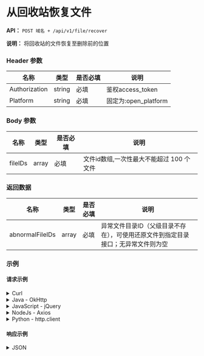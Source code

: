 # 从回收站恢复文件

**API：** `POST 域名 + /api/v1/file/recover`

**说明：** 将回收站的文件恢复至删除前的位置

### Header 参数

| 名称          | 类型   | 是否必填 | 说明               |
|---------------|--------|----------|--------------------|
| Authorization | string | 必填     | 鉴权access\_token   |
| Platform      | string | 必填     | 固定为:open\_platform |

### Body 参数

| 名称    | 类型  | 是否必填 | 说明                               |
|---------|-------|----------|------------------------------------|
| fileIDs | array | 必填     | 文件id数组,一次性最大不能超过 100 个文件 |

### 返回数据

| 名称            | 类型  | 是否必填 | 说明                                                               |
|-----------------|-------|----------|--------------------------------------------------------------------|
| abnormalFileIDs | array | 必填     | 异常文件目录ID（父级目录不存在），可使用还原文件到指定目录接口；无异常文件则为空 |

### 示例

#### 请求示例

<details>
<summary>Curl</summary>

```shell
curl --location 'https://open-api.123pan.com/api/v1/file/recover' \
--header 'Content-Type: application/json' \
--header 'Platform: open_platform' \
--header 'Authorization: Bearer eyJhbGciOiJIUzI1NiIsInR5cCI6IkpXVCJ9.eyJl...(过长省略)' \
--data '{
    "fileIDs": [
        14705301,
        14705306
    ]
}'
```

</details>

<details>
<summary>Java - OkHttp</summary>

```java
OkHttpClient client = new OkHttpClient().newBuilder()
.build();
MediaType mediaType = MediaType.parse("application/json");
RequestBody body = RequestBody.create(mediaType, "{\n    \"fileIDs\": [\n        14705301,\n        14705306\n    ]\n}");
Request request = new Request.Builder()
.url("https://open-api.123pan.com/api/v1/file/recover")
.method("POST", body)
.addHeader("Content-Type", "application/json")
.addHeader("Platform", "open_platform")
.addHeader("Authorization", "Bearer eyJhbGciOiJIUzI1NiIsInR5cCI6IkpXVCJ9.eyJl...(过长省略)")
.build();
Response response = client.newCall(request).execute();
```

</details>

<details>
<summary>JavaScript - jQuery</summary>

```javascript
var settings = {
  "url": "https://open-api.123pan.com/api/v1/file/recover",
  "method": "POST",
  "timeout": 0,
  "headers": {
    "Content-Type": "application/json",
    "Platform": "open_platform",
    "Authorization": "Bearer eyJhbGciOiJIUzI1NiIsInR5cCI6IkpXVCJ9.eyJl...(过长省略)"
  },
  "data": JSON.stringify({
    "fileIDs": [
      14705301,
      14705306
    ]
  }),
};

$.ajax(settings).done(function (response) {
  console.log(response);
});
```

</details>

<details>
<summary>NodeJs - Axios</summary>

```javascript
const axios = require('axios');
let data = JSON.stringify({
  "fileIDs": [
    14705301,
    14705306
  ]
});

let config = {
  method: 'post',
  maxBodyLength: Infinity,
  url: 'https://open-api.123pan.com/api/v1/file/recover',
  headers: {
    'Content-Type': 'application/json',
    'Platform': 'open_platform',
    'Authorization': 'Bearer eyJhbGciOiJIUzI1NiIsInR5cCI6IkpXVCJ9.eyJl...(过长省略)'
  },
  data : data
};

axios.request(config)
.then((response) => {
  console.log(JSON.stringify(response.data));
})
.catch((error) => {
  console.log(error);
});
```

</details>

<details>
<summary>Python - http.client</summary>

```python
import http.client
import json

conn = http.client.HTTPSConnection("open-api.123pan.com")
payload = json.dumps({
    "fileIDs": [
        14705301,
        14705306
    ]
})
headers = {
    'Content-Type': 'application/json',
    'Platform': 'open_platform',
    'Authorization': 'Bearer eyJhbGciOiJIUzI1NiIsInR5cCI6IkpXVCJ9.eyJl...(过长省略)'
}
conn.request("POST", "/api/v1/file/recover", payload, headers)
res = conn.getresponse()
data = res.read()
print(data.decode("utf-8"))
```

</details>

#### 响应示例

<details>
<summary>JSON</summary>

```json
{
  "code": 0,
  "message": "ok",
  "data": {
    "abnormalFileIDs": [123,456]
  },
  "x-traceID": "c30c97ec-3b15-47f6-bf32-6b1454234ecd_kong-db-5898fdd8c6-d258b"
}
```

</details>
